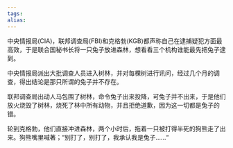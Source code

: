 ```yaml
---
tags: 
alias:
---
```

中央情报局(CIA)，联邦调查局(FBI)和克格勃(KGB)都声称自己在逮捕疑犯方面最高效，于是联合国秘书长将一只兔子放进森林，想看看三个机构谁能最先把兔子逮到。

中央情报局派出大批调查人员进入树林，并对每棵树进行讯问，经过几个月的调查，得出结论是那只所谓的兔子并不存在。

联邦调查局出动人马包围了树林，命令兔子出来投降，可兔子并不出来，于是他们放火烧毁了树林，烧死了林中所有动物，并且拒绝道歉，因为这一切都是兔子的错。

轮到克格勃，他们直接冲进森林，两个小时后，拖着一只被打得半死的狗熊走了出来。狗熊嘴里喊著；“别打了，别打了，我承认我是兔子……“

